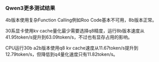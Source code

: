 ### Qwen3更多测试结果

4b版本使用复杂Function Calling例如Roo Code基本不可用，8b版本正常。

30系显卡使用kv cache量化最少需要选择q8精度，运行8b版本速度从41.95token/s提升到63.09token/s，不过也有显存占用的影响。

CPU运行30b a2b版本使用q8 kv cache速度从11.67token/s提升到12.79token/s，但降低到q4量化速度只有11.82token/s。